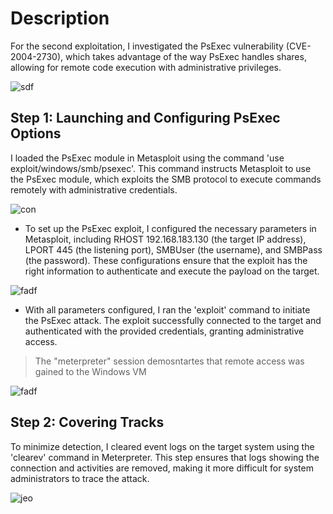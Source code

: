 # Description
For the second exploitation, I investigated the PsExec vulnerability (CVE-2004-2730), which takes advantage of the way PsExec handles shares, allowing for remote code execution with administrative privileges.

![sdf](https://i.postimg.cc/sgTdhKJS/11-NEW-EXPl-OITATION-psexec-reconnisance-we-found-this-vulnerability-in-cve.png)

## Step 1: Launching and Configuring PsExec Options

I loaded the PsExec module in Metasploit using the command 'use exploit/windows/smb/psexec'. This command instructs Metasploit to use the PsExec module, which exploits the SMB protocol to execute commands remotely with administrative credentials.

![con](https://i.postimg.cc/59zVRBxd/11-1-NEW-vulnerability-using-the-psexec-module-as-the-new-vulnerability.png)

- To set up the PsExec exploit, I configured the necessary parameters in Metasploit, including RHOST 192.168.183.130 (the target IP address), LPORT 445 (the listening port), SMBUser (the username), and SMBPass (the password). These configurations ensure that the exploit has the right information to authenticate and execute the payload on the target.

![fadf](https://i.postimg.cc/jdQrsRwM/12-configuring-options-for-psexec-such-as-RHOST-RPORT-LPORT-LHOST-SMBUser-SMBPass.png)

- With all parameters configured, I ran the 'exploit' command to initiate the PsExec attack. The exploit successfully connected to the target and authenticated with the provided credentials, granting administrative access.

> The "meterpreter" session demosntartes that remote access was gained to the Windows VM

![fadf](https://i.postimg.cc/jdQrsRwM/12-configuring-options-for-psexec-such-as-RHOST-RPORT-LPORT-LHOST-SMBUser-SMBPass.png)

## Step 2: Covering Tracks

To minimize detection, I cleared event logs on the target system using the 'clearev' command in Meterpreter. This step ensures that logs showing the connection and activities are removed, making it more difficult for system administrators to trace the attack.

![jeo](https://i.postimg.cc/jdrb0D5W/14-covering-my-tracks-by-runing-the-clearev-command-in-meterpreter-while-having-access-to-the-windo.png)


